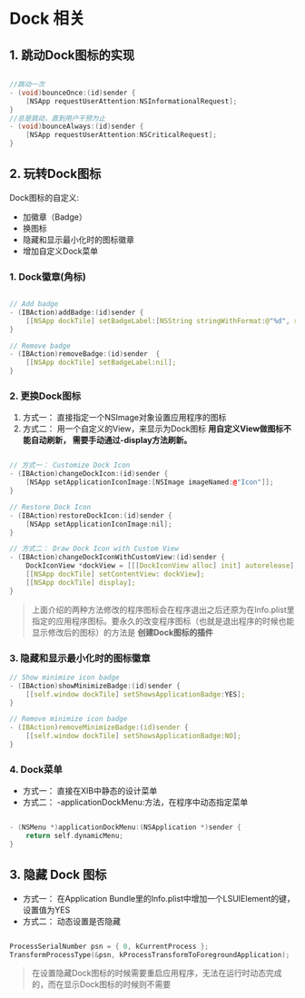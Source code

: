 
# Dock 相关


## 1. 跳动Dock图标的实现
```c++

//跳动一次
- (void)bounceOnce:(id)sender {
    [NSApp requestUserAttention:NSInformationalRequest];
}
//总是跳动，直到用户干预为止
- (void)bounceAlways:(id)sender {
    [NSApp requestUserAttention:NSCriticalRequest];
}

```


## 2. 玩转Dock图标 

Dock图标的自定义: 
* 加徽章（Badge）
* 换图标
* 隐藏和显示最小化时的图标徽章
* 增加自定义Dock菜单

### 1. Dock徽章(角标) 
```c++

// Add badge
- (IBAction)addBadge:(id)sender {
    [[NSApp dockTile] setBadgeLabel:[NSString stringWithFormat:@"%d", random() % 11]];
}

// Remove badge
- (IBAction)removeBadge:(id)sender  {
    [[NSApp dockTile] setBadgeLabel:nil];
}

```

### 2. 更换Dock图标  
1. 方式一： 直接指定一个NSImage对象设置应用程序的图标 
2. 方式二： 用一个自定义的View，来显示为Dock图标
    __用自定义View做图标不能自动刷新， 需要手动通过-display方法刷新。__ 
```c++ 

// 方式一： Customize Dock Icon
- (IBAction)changeDockIcon:(id)sender {
    [NSApp setApplicationIconImage:[NSImage imageNamed:@"Icon"]];
}

// Restore Dock Icon
- (IBAction)restoreDockIcon:(id)sender {
    [NSApp setApplicationIconImage:nil];
}

// 方式二： Draw Dock Icon with Custom View
- (IBAction)changeDockIconWithCustomView:(id)sender {
    DockIconView *dockView = [[[DockIconView alloc] init] autorelease];
    [[NSApp dockTile] setContentView: dockView];
    [[NSApp dockTile] display];
}

```

> 上面介绍的两种方法修改的程序图标会在程序退出之后还原为在Info.plist里指定的应用程序图标。要永久的改变程序图标（也就是退出程序的时候也能显示修改后的图标）的方法是 __创建Dock图标的插件__  



### 3. 隐藏和显示最小化时的图标徽章 
```c++ 
// Show minimize icon badge
- (IBAction)showMinimizeBadge:(id)sender {
    [[self.window dockTile] setShowsApplicationBadge:YES];
}

// Remove minimize icon badge
- (IBAction)removeMinimizeBadge:(id)sender {
    [[self.window dockTile] setShowsApplicationBadge:NO];
}


```


### 4. Dock菜单 
* 方式一： 直接在XIB中静态的设计菜单  
* 方式二： -applicationDockMenu:方法，在程序中动态指定菜单

```c++

- (NSMenu *)applicationDockMenu:(NSApplication *)sender {
    return self.dynamicMenu;
}

```



## 3. 隐藏 Dock 图标 
* 方式一： 在Application Bundle里的Info.plist中增加一个LSUIElement的键，设置值为YES 
* 方式二： 动态设置是否隐藏 
```c++ 

ProcessSerialNumber psn = { 0, kCurrentProcess };
TransformProcessType(&psn, kProcessTransformToForegroundApplication);

```

> 在设置隐藏Dock图标的时候需要重启应用程序，无法在运行时动态完成的，而在显示Dock图标的时候则不需要